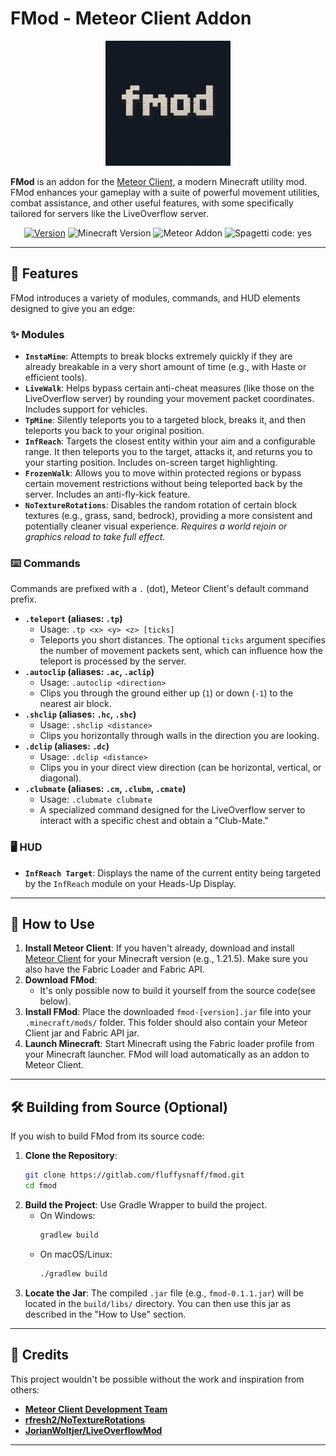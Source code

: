 # FMod - Meteor Client Addon

<div align="center">
  <img src="src/main/resources/assets/template/icon.PNG" alt="FMod Logo" width="200"/>
</div>

**FMod** is an addon for the [Meteor Client](https://meteorclient.com/), a modern Minecraft utility mod. FMod enhances your gameplay with a suite of powerful movement utilities, combat assistance, and other useful features, with some specifically tailored for servers like the LiveOverflow server.

<!-- Fancy badges -->
<div align="center">
  <a href="https://gitlab.com/fluffysnaff/fmod/-/releases"><img src="https://img.shields.io/badge/Version-0.1.1-blue" alt="Version"></a>
  <img src="https://img.shields.io/badge/Minecraft-1.21.5-green" alt="Minecraft Version">
  <img src="https://img.shields.io/badge/Meteor%20Client-Addon-purple" alt="Meteor Addon">
  <img src="https://img.shields.io/badge/spaghetti%20code-yes-success?logo=java" alt="Spagetti code: yes">
</div>

---

## 🌟 Features

FMod introduces a variety of modules, commands, and HUD elements designed to give you an edge:

### ✨ Modules

*   **`InstaMine`**: Attempts to break blocks extremely quickly if they are already breakable in a very short amount of time (e.g., with Haste or efficient tools).
*   **`LiveWalk`**: Helps bypass certain anti-cheat measures (like those on the LiveOverflow server) by rounding your movement packet coordinates. Includes support for vehicles.
*   **`TpMine`**: Silently teleports you to a targeted block, breaks it, and then teleports you back to your original position.
*   **`InfReach`**: Targets the closest entity within your aim and a configurable range. It then teleports you to the target, attacks it, and returns you to your starting position. Includes on-screen target highlighting.
*   **`FrozenWalk`**: Allows you to move within protected regions or bypass certain movement restrictions without being teleported back by the server. Includes an anti-fly-kick feature.
*   **`NoTextureRotations`**: Disables the random rotation of certain block textures (e.g., grass, sand, bedrock), providing a more consistent and potentially cleaner visual experience. *Requires a world rejoin or graphics reload to take full effect.*

### ⌨️ Commands

Commands are prefixed with a `.` (dot), Meteor Client's default command prefix.

*   **`.teleport` (aliases: `.tp`)**
    *   Usage: `.tp <x> <y> <z> [ticks]`
    *   Teleports you short distances. The optional `ticks` argument specifies the number of movement packets sent, which can influence how the teleport is processed by the server.
*   **`.autoclip` (aliases: `.ac`, `.aclip`)**
    *   Usage: `.autoclip <direction>`
    *   Clips you through the ground either up (`1`) or down (`-1`) to the nearest air block.
*   **`.shclip` (aliases: `.hc`, `.shc`)**
    *   Usage: `.shclip <distance>`
    *   Clips you horizontally through walls in the direction you are looking.
*   **`.dclip` (aliases: `.dc`)**
    *   Usage: `.dclip <distance>`
    *   Clips you in your direct view direction (can be horizontal, vertical, or diagonal).
*   **`.clubmate` (aliases: `.cm`, `.clubm`, `.cmate`)**
    *   Usage: `.clubmate clubmate`
    *   A specialized command designed for the LiveOverflow server to interact with a specific chest and obtain a "Club-Mate."

### 🖥️ HUD

*   **`InfReach Target`**: Displays the name of the current entity being targeted by the `InfReach` module on your Heads-Up Display.

---

## 🚀 How to Use

1.  **Install Meteor Client**: If you haven't already, download and install [Meteor Client](https://meteorclient.com/download) for your Minecraft version (e.g., 1.21.5). Make sure you also have the Fabric Loader and Fabric API.
2.  **Download FMod**:
    *   It's only possible now to build it yourself from the source code(see below).
3.  **Install FMod**: Place the downloaded `fmod-[version].jar` file into your `.minecraft/mods/` folder. This folder should also contain your Meteor Client jar and Fabric API jar.
4.  **Launch Minecraft**: Start Minecraft using the Fabric loader profile from your Minecraft launcher. FMod will load automatically as an addon to Meteor Client.

---

## 🛠️ Building from Source (Optional)

If you wish to build FMod from its source code:

1.  **Clone the Repository**:
    ```bash
    git clone https://gitlab.com/fluffysnaff/fmod.git
    cd fmod
    ```
2.  **Build the Project**:
    Use Gradle Wrapper to build the project.
    *   On Windows:
        ```bash
        gradlew build
        ```
    *   On macOS/Linux:
        ```bash
        ./gradlew build
        ```
3.  **Locate the Jar**: The compiled `.jar` file (e.g., `fmod-0.1.1.jar`) will be located in the `build/libs/` directory. You can then use this jar as described in the "How to Use" section.

---

## 🙏 Credits

This project wouldn't be possible without the work and inspiration from others:

*   **[Meteor Client Development Team](https://github.com/MeteorDevelopment/meteor-client/)**
*   **[rfresh2/NoTextureRotations](https://github.com/rfresh2/NoTextureRotations/)**
*   **[JorianWoltjer/LiveOverflowMod](https://github.com/JorianWoltjer/LiveOverflowMod)**

---
